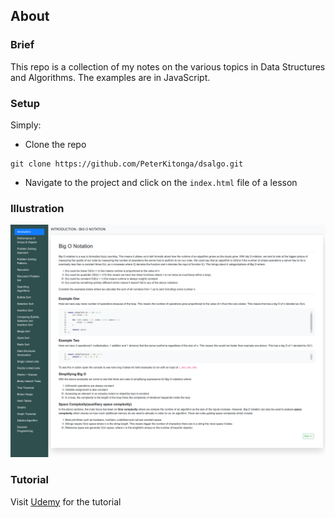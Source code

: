 ## About

### Brief

This repo is a collection of my notes on the various topics in Data Structures and Algorithms. The examples are in JavaScript.

### Setup

Simply:
- Clone the repo 

```
git clone https://github.com/PeterKitonga/dsalgo.git
```
- Navigate to the project and click on the `index.html` file of a lesson

### Illustration
![Illustration Example](assets/images/dsalgo_screenshot.png)

### Tutorial
Visit [Udemy](https://www.udemy.com/course/js-algorithms-and-data-structures-masterclass) for the tutorial